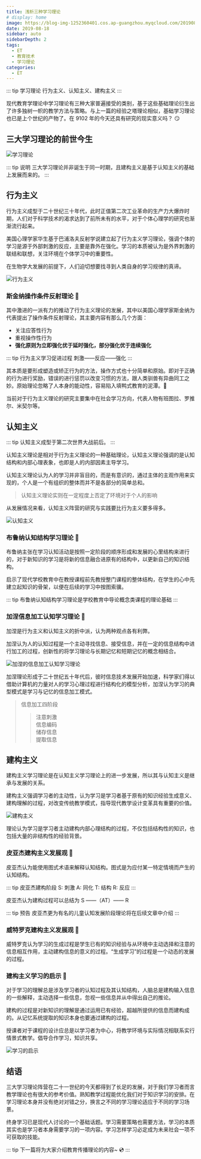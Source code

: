 ```yaml
---
title: 浅析三种学习理论
# display: home
image: https://blog-img-1252360401.cos.ap-guangzhou.myqcloud.com/20190818-bg.jpg
date: 2019-08-18
sidebar: auto
sidebarDepth: 2
tags: 
  - ET
  - 教育技术
  - 学习理论
categories:
  - ET
---
```

::: tip 学习理论
行为主义、认知主义、建构主义
:::

现代教育学理论中学习理论有三种大家普遍接受的类别，基于这些基础理论衍生出了许多独树一帜的教学方法与策略。与上一篇的经验之塔理论相似，基础学习理论也已是上个世纪的产物了。在 9102 年的今天还具有研究的现实意义吗？ :smirk:

<!-- more -->

## 三大学习理论的前世今生 

![学习理论](https://blog-img-1252360401.cos.ap-guangzhou.myqcloud.com/20190818-1.jpg)

::: tip 说明
三大学习理论并非诞生于同一时期，且建构主义是基于认知主义的基础上发展而来的。
:::

## 行为主义 

行为主义成型于二十世纪三十年代，此时正值第二次工业革命的生产力大爆炸时期，人们对于科学技术的渴求达到了前所未有的水平，对于个体心理学的研究也渐渐流行起来。

美国心理学家华生基于巴浦洛夫反射学说建立起了行为主义学习理论，强调个体的学习是源于外部刺激的反应，主要是靠外在强化。学习的本质被认为是外界刺激的联结和联想，关注环境在个体学习中的重要性。

在生物学大发展的前提下，人们迫切想要找寻到人类自身的学习规律的真谛。

![行为主义](https://blog-img-1252360401.cos.ap-guangzhou.myqcloud.com/20190818-3.jpg)

### 斯金纳操作条件反射理论 :flags:

其中激进的一派有力的推动了行为主义理论的发展，其中以美国心理学家斯金纳为代表提出了操作条件反射理论，其主要内容有那么几个方面：

- 关注应答性行为
- 重视操作性行为
- **强化原则为立即强化优于延时强化，部分强化优于连续强化**

::: tip 行为主义学习促进过程
刺激——反应——强化
:::

其本质是要形成塑造或矫正行为的方法，操作方式也十分简单和原始。即对于正确的行为进行奖励，错误的进行惩罚以改变习惯的方法，跟人类驯兽有异曲同工之妙。原始理论忽略了人本身的能动性，容易陷入填鸭式教育的泥潭。:pill:

当前对于行为主义理论的研究主要集中在社会学习方向，代表人物有班图拉、罗推尔、米契尔等。

## 认知主义 

::: tip
认知主义成型于第二次世界大战前后。
:::

认知主义理论是相对于行为主义理论的一种基础理论，认知主义理论强调的是认知结构和内部心理表象，也即是人的内部因素主导学习。

认知主义理论认为人的学习并非盲目的，而是有意识的，通过主体的主观作用来实现的，个人是一个有组织的整体而并不是各部分的简单总和。

> 认知主义理论实则在一定程度上否定了环境对于个人的影响  

从发展情况来看，认知主义阵营的研究与实践要比行为主义要多得多。

![认知主义](https://blog-img-1252360401.cos.ap-guangzhou.myqcloud.com/20190818-4.jpg)

### 布鲁纳认知结构学习理论 :flags:

布鲁纳主张在学习认知活动是按照一定阶段的顺序形成和发展的心里结构来进行的，对于新知识的学习是将新的信息融合进原有的结构中，以更新自己的知识结构。

启示了现代学校教育中在教授课程前先教授整门课程的整体结构，在学生的心中先建立起知识的骨架，以便在后续的学习中按图索骥。

::: tip
布鲁纳认知结构学习理论是学校教育中导论概念类课程的理论基础
:::

### 加涅信息加工认知学习理论 :flags:

加涅是行为主义和认知主义的折中派，认为两种观点各有利弊。

加涅认为人的认知过程是一个主动寻找信息、接受信息，并在一定的信息结构中进行加工的过程，创新性的将学习理论与长期记忆和短期记忆的概念相结合。

![加涅的信息加工认知学习理论](https://blog-img-1252360401.cos.ap-guangzhou.myqcloud.com/20190818-2png)

加涅理论形成于二十世纪五十年代后，彼时信息技术发展开始加速，科学家们得以借助计算机的力量对人的学习心理过程进行结构化的模型分析，加涅认为学习的典型模式是学习与记忆的信息加工模式。

> 信息加工四阶段
>> 注意刺激<br/>
>> 信息编码<br/>
>> 储存信息<br/>
>> 提取信息 <br/>

## 建构主义 

建构主义学习理论是在认知主义学习理论上的进一步发展，所以其与认知主义是继承与发展的关系。

建构主义强调学习者的主动性，认为学习是学习者基于原有的知识经验生成意义、建构理解的过程，对改变传统教学模式，指导现代教学设计变革具有重要的价值。

![建构主义](https://blog-img-1252360401.cos.ap-guangzhou.myqcloud.com/20190818-5.jpg)

理论认为学习是学习者主动建构内部心理结构的过程，不仅包括结构性的知识，也包括大量的非结构性的经验背景。

### 皮亚杰建构主义发展观 :flags:

皮亚杰认为能使用图式术语来解释认知结构。图式是为应付某一特定情境而产生的认知结构。

::: tip 皮亚杰建构阶段
S: 刺激  A: 同化 T: 结构 R: 反应
:::

皮亚杰认为建构过程可以总结为 S ——（AT）—— R

::: tip 预告
皮亚杰更为有名的儿童认知发展阶段理论将在后续文章中介绍
:::

### 威特罗克建构主义发展观 :flags:

威特罗克认为学习的生成过程是学生已有的知识经验与从环境中主动选择和注意的信息相互作用，主动建构信息的意义的过程。“生成学习”的过程是一个动态的发展的过程。

### 建构主义学习的启示 :flags:

对于学习的理解总是涉及学习者的认知过程及其认知结构，人脑总是建构输入信息的一些解释，主动选择一些信息，忽视一些信息并从中得出自己的推论。

建构的过程是对新知识的理解是通过运用已有经验，超越所提供的信息而建构成的。从记忆系统提取的知识本身也要通过建构的过程。

授课者对于课程的设计应总是以学习者为中心，将教学环境与实际情况相联系实行情景式教学。倡导合作学习，知识共享。

![学习的启示](https://blog-img-1252360401.cos.ap-guangzhou.myqcloud.com/20190818-6.jpg)

## 结语 

三大学习理论阵营在二十一世纪的今天都得到了长足的发展，对于我们学习者而言教学理论也有很大的参考价值。熟知教学过程能优化我们对于知识学习的安排。在学习理论本身并没有绝对对错之分，换言之不同的学习理论适应于不同的学习场景。

终身学习已是现代人讨论的一个基础话题。学习需要策略也需要方法，学习的本质其实也是学习者本身需要学习的一项内容。学习怎样学习必定成为未来社会一项不可获取的技能。

::: tip
下一篇将为大家介绍教育传播理论的内容~ :cd:
:::
